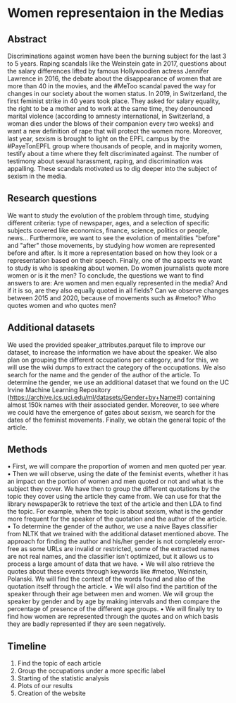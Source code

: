 # Women representaion in the Medias

## Abstract
Discriminations against women have been the burning subject for the last 3 to 5 years. Raping scandals like the Weinstein gate in 2017, questions about the salary differences lifted by famous Hollywoodien actress Jennifer Lawrence in 2016, the debate about the disappearance of women that are more than 40 in the movies, and the #MeToo scandal paved the way for changes in our society about the women status. In 2019, in Switzerland, the first feminist strike in 40 years took place. They asked for salary equality, the right to be a mother and to work at the same time, they denounced marital violence (according to amnesty international, in Switzerland, a woman dies under the blows of their companion every two weeks) and want a new definition of rape that will protect the women more. Moreover, last year, sexism is brought to light on the EPFL campus by the #PayeTonEPFL group where thousands of people, and in majority women, testify about a time where they felt discriminated against. The number of testimony about sexual harassment, raping, and discrimination was appalling. These scandals motivated us to dig deeper into the subject of sexism in the media.


## Research questions
We want to study the evolution of the problem through time, studying different criteria: type of newspaper, ages, and a selection of specific subjects covered like economics, finance, science, politics or people, news... Furthermore, we want to see the evolution of mentalities "before" and "after" those movements, by studying how women are represented before and after. Is it more a representation based on how they look or a representation based on their speech. Finally, one of the aspects we want to study is who is speaking about women. Do women journalists quote more women or is it the men? To conclude, the questions we want to find answers to are: Are women and men equally represented in the media? And if it is so, are they also equally quoted in all fields? Can we observe changes between 2015 and 2020, because of movements such as #metoo? Who quotes women and who quotes men?


## Additional datasets
We used the provided speaker_attributes.parquet file to improve our dataset, to increase the information we have about the speaker. We also plan on grouping the different occupations per category, and for this, we will use the wiki dumps to extract the category of the occupations. We also search for the name and the gender of the author of the article. To determine the gender, we use an additional dataset that we found on the UC Irvine Machine Learning Repository (https://archive.ics.uci.edu/ml/datasets/Gender+by+Name#) containing almost 150k names with their associated gender. Moreover, to see where we could have the emergence of gates about sexism, we search for the dates of the feminist movements. Finally, we obtain the general topic of the article.

## Methods
•	First, we will compare the proportion of women and men quoted per year.
•	Then we will observe, using the date of the feminist events, whether it has an impact on the portion of women and men quoted or not and what is the subject they cover. We have then to group the different quotations by the topic they cover using the article they came from. We can use for that the library newspaper3k to retrieve the text of the article and then LDA to find the topic. For example, when the topic is about sexism, what is the gender more frequent for the speaker of the quotation and the author of the article.
•	To determine the gender of the author, we use a naive Bayes classifier from NLTK that we trained with the additional dataset mentioned above. The approach for finding the author and his/her gender is not completely error-free as some URLs are invalid or restricted, some of the extracted names are not real names, and the classifier isn't optimized, but it allows us to process a large amount of data that we have.
•	We will also retrieve the quotes about these events through keywords like #metoo, Weinstein, Polanski. We will find the context of the words found and also of the quotation itself through the article.
•	We will also find the partition of the speaker through their age between men and women. We will group the speaker by gender and by age by making intervals and then compare the percentage of presence of the different age groups.
•	We will finally try to find how women are represented through the quotes and on which basis they are badly represented if they are seen negatively.


## Timeline
1.	Find the topic of each article
2.	Group the occupations under a more specific label
3.	Starting of the statistic analysis
4.	Plots of our results
5.	Creation of the website
